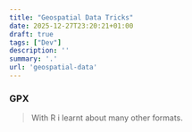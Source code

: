 ```yaml
---
title: "Geospatial Data Tricks"
date: 2025-12-27T23:20:21+01:00
draft: true
tags: ["Dev"]
description: ''
summary: '.'
url: 'geospatial-data'
---
```



### GPX

> With R i learnt about many other formats.